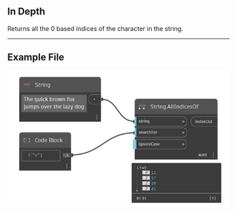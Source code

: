 ## In Depth
Returns all the 0 based indices of the character in the string.
___
## Example File

![AllIndicesOf](./DSCore.String.AllIndicesOf_img.jpg)

